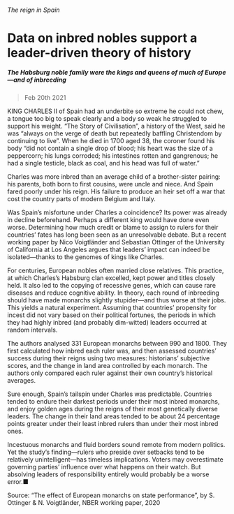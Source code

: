 ###### The reign in Spain
# Data on inbred nobles support a leader-driven theory of history 
##### The Habsburg noble family were the kings and queens of much of Europe—and of inbreeding 
> Feb 20th 2021 



KING CHARLES II of Spain had an underbite so extreme he could not chew, a tongue too big to speak clearly and a body so weak he struggled to support his weight. “The Story of Civilisation”, a history of the West, said he was “always on the verge of death but repeatedly baffling Christendom by continuing to live”. When he died in 1700 aged 38, the coroner found his body “did not contain a single drop of blood; his heart was the size of a peppercorn; his lungs corroded; his intestines rotten and gangrenous; he had a single testicle, black as coal, and his head was full of water.”

Charles was more inbred than an average child of a brother-sister pairing: his parents, both born to first cousins, were uncle and niece. And Spain fared poorly under his reign. His failure to produce an heir set off a war that cost the country parts of modern Belgium and Italy.


Was Spain’s misfortune under Charles a coincidence? Its power was already in decline beforehand. Perhaps a different king would have done even worse. Determining how much credit or blame to assign to rulers for their countries’ fates has long been seen as an unresolvable debate. But a recent working paper by Nico Voigtländer and Sebastian Ottinger of the University of California at Los Angeles argues that leaders’ impact can indeed be isolated—thanks to the genomes of kings like Charles.

For centuries, European nobles often married close relatives. This practice, at which Charles’s Habsburg clan excelled, kept power and titles closely held. It also led to the copying of recessive genes, which can cause rare diseases and reduce cognitive ability. In theory, each round of inbreeding should have made monarchs slightly stupider—and thus worse at their jobs. This yields a natural experiment. Assuming that countries’ propensity for incest did not vary based on their political fortunes, the periods in which they had highly inbred (and probably dim-witted) leaders occurred at random intervals.



The authors analysed 331 European monarchs between 990 and 1800. They first calculated how inbred each ruler was, and then assessed countries’ success during their reigns using two measures: historians’ subjective scores, and the change in land area controlled by each monarch. The authors only compared each ruler against their own country’s historical averages.

Sure enough, Spain’s tailspin under Charles was predictable. Countries tended to endure their darkest periods under their most inbred monarchs, and enjoy golden ages during the reigns of their most genetically diverse leaders. The change in their land areas tended to be about 24 percentage points greater under their least inbred rulers than under their most inbred ones.

Incestuous monarchs and fluid borders sound remote from modern politics. Yet the study’s finding—rulers who preside over setbacks tend to be relatively unintelligent—has timeless implications. Voters may overestimate governing parties’ influence over what happens on their watch. But absolving leaders of responsibility entirely would probably be a worse error.■

Source: “The effect of European monarchs on state performance”, by S. Ottinger &amp; N. Voigtländer, NBER working paper, 2020

